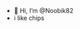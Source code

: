 - 👋 Hi, I’m @Noobik82
- i like chips
<!---
Noobik82/Noobik82 is a ✨ special ✨ repository because its `README.md` (this file) appears on your GitHub profile.
You can click the Preview link to take a look at your changes.
--->
